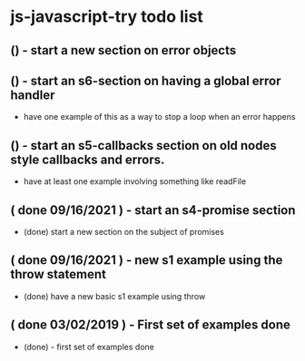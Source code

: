 # js-javascript-try todo list

## () - start a new section on error objects

## () - start an s6-section on having a global error handler
* have one example of this as a way to stop a loop when an error happens

## () - start an s5-callbacks section on old nodes style callbacks and errors.
* have at least one example involving something like readFile

## ( done 09/16/2021 ) - start an s4-promise section
* (done) start a new section on the subject of promises

## ( done 09/16/2021 ) - new s1 example using the throw statement
* (done) have a new basic s1 example using throw

## ( done 03/02/2019 ) - First set of examples done
* (done) - first set of examples done
